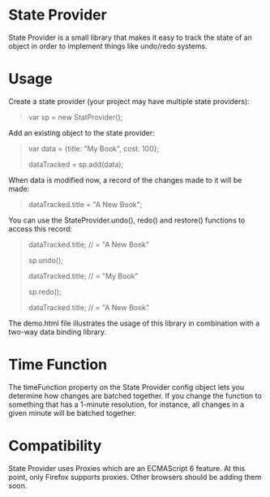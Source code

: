 # State Provider

State Provider is a small library that makes it easy to track the state of an object in order to implement things like undo/redo systems.

# Usage

Create a state provider (your project may have multiple state providers):

> var sp = new StatProvider();

Add an existing object to the state provider:

> var data = {title: "My Book", cost: 100};
>
> dataTracked = sp.add(data);

When data is modified now, a record of the changes made to it will be made:

> dataTracked.title = "A New Book";

You can use the StateProvider.undo(), redo() and restore() functions to access this record:

> dataTracked.title; // = "A New Book"
>
> sp.undo();
>
> dataTracked.title; // = "My Book"
>
> sp.redo();
>
> dataTracked.title; // = "A New Book"

The demo.html file illustrates the usage of this library in combination with a two-way data binding library.

# Time Function

The timeFunction property on the State Provider config object lets you determine how changes are batched together. If you change the function to something that has a 1-minute resolution, for instance, all changes in a given minute will be batched together.

# Compatibility

State Provider uses Proxies which are an ECMAScript 6 feature. At this point, only Firefox supports proxies. Other browsers should be adding them soon.
